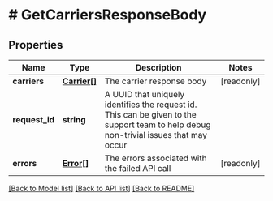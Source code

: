 # # GetCarriersResponseBody

## Properties

Name | Type | Description | Notes
------------ | ------------- | ------------- | -------------
**carriers** | [**Carrier[]**](Carrier.md) | The carrier response body | [readonly]
**request_id** | **string** | A UUID that uniquely identifies the request id. This can be given to the support team to help debug non-trivial issues that may occur |
**errors** | [**Error[]**](Error.md) | The errors associated with the failed API call | [readonly]

[[Back to Model list]](../../README.md#models) [[Back to API list]](../../README.md#endpoints) [[Back to README]](../../README.md)
